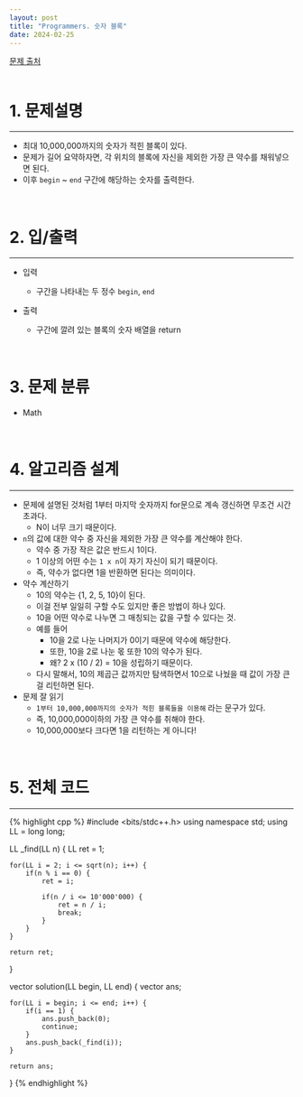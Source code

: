 ```yaml
---
layout: post
title: "Programmers. 숫자 블록"
date: 2024-02-25
---
```


[문제 출처](https://school.programmers.co.kr/learn/courses/30/lessons/12923) <br/><br/>


# 1. 문제설명
<hr>

- 최대 10,000,000까지의 숫자가 적힌 블록이 있다.
- 문제가 길어 요약하자면, 각 위치의 블록에 자신을 제외한 가장 큰 약수를 채워넣으면 된다.
- 이후 `begin` ~ `end` 구간에 해당하는 숫자를 출력한다.


<br/>


# 2. 입/출력
<hr>

- 입력
  - 구간을 나타내는 두 정수 `begin`, `end`

- 출력
  -  구간에 깔려 있는 블록의 숫자 배열을 return

<br/>


# 3. 문제 분류
- Math

<br/>


# 4. 알고리즘 설계
<hr>

- 문제에 설명된 것처럼 1부터 마지막 숫자까지 for문으로 계속 갱신하면 무조건 시간 초과다.
  - N이 너무 크기 때문이다.
- `n`의 값에 대한 약수 중 자신을 제외한 가장 큰 약수를 계산해야 한다.
  - 약수 중 가장 작은 값은 반드시 1이다.
  - 1 이상의 어떤 수는 `1 x n`이 자기 자신이 되기 때문이다.
  - 즉, 약수가 없다면 1을 반환하면 된다는 의미이다.
- 약수 계산하기
  - 10의 약수는 {1, 2, 5, 10}이 된다.
  - 이걸 전부 일일히 구할 수도 있지만 좋은 방법이 하나 있다.
  - 10을 어떤 약수로 나누면 그 매칭되는 값을 구할 수 있다는 것.
  - 예를 들어 
    - 10을 2로 나눈 나머지가 0이기 때문에 약수에 해당한다.
    - 또한, 10을 2로 나눈 몫 또한 10의 약수가 된다.
	- 왜? 2 x (10 / 2) = 10을 성립하기 때문이다.
  - 다시 말해서, 10의 제곱근 값까지만 탐색하면서 10으로 나눴을 때 값이 가장 큰 걸 리턴하면 된다.
- 문제 잘 읽기
  - `1부터 10,000,000까지의 숫자가 적힌 블록들을 이용해` 라는 문구가 있다.
  - 즉, 10,000,000이하의 가장 큰 약수를 취해야 한다.
  - 10,000,000보다 크다면 1을 리턴하는 게 아니다!


<br/>

# 5. 전체 코드
<hr>

{% highlight cpp %}
#include <bits/stdc++.h>
using namespace std;
using LL = long long;

LL _find(LL n) {
    LL ret = 1;
    
    for(LL i = 2; i <= sqrt(n); i++) {
        if(n % i == 0) {
            ret = i;
            
            if(n / i <= 10'000'000) {
                ret = n / i;
                break;
            }
        }
    }
    
    return ret;
}

vector<int> solution(LL begin, LL end) {
    vector<int> ans;
    
    for(LL i = begin; i <= end; i++) {
        if(i == 1) {
            ans.push_back(0);
            continue;
        }
        ans.push_back(_find(i));
    }
    
    return ans;
}
{% endhighlight %}